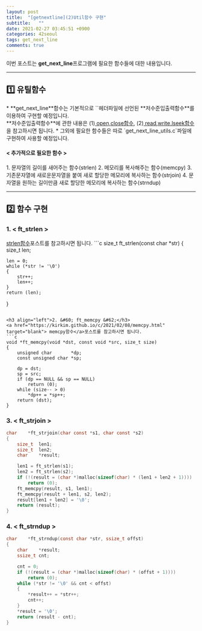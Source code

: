 ```yaml
---
layout: post
title:  "[getnextline](2)Util함수 구현"
subtitle:   ""
date: 2021-02-27 03:45:51 +0900
categories: 42seoul
tags: get_next_line
comments: true
---
```


이번 포스트는 **get_next_line**프로그램에 필요한 함수들에 대한 내용입니다.

* * *
<h2>1️⃣ 유틸함수</h2>
* **get_next_line**함수는 기본적으로 `<unistd.h>`헤더파일에 선언된 **저수준입출력함수**를 이용하여 구현할 예정입니다.<br />**저수준입출력함수**에 관한 내용은 (1)<a href="https://kirkim.github.io/c/2021/02/18/lowfildefunc(1).html" target="blank"> open,close함수</a>, (2)<a href="https://kirkim.github.io/c/2021/02/20/lowfildefunc(2).html" target="blank"> read,write,lseek함수</a>을 참고하시면 됩니다.
* 그외에 필요한 함수들은 따로 `get_next_line_utils.c`파일에 구현하여 사용할 예정입니다.
<h4 align="left">&#60; 추가적으로 필요한 함수 &#62;</h4>
1. 문자열의 길이를 새어주는 함수(strlen)
2. 메모리를 복사해주는 함수(memcpy)
3. 기존문자열에 새로운문자열을 붙여 새로 할당한 메모리에 복사하는 함수(strjoin)
4. 문자열을 원하는 길이만큼 새로 할당한 메모리에 복사하는 함수(strndup)

* * *
<h2>2️⃣ 함수 구현</h2>
<h3 align="left">1. &#60; ft_strlen &#62;</h3>
<a href="https://kirkim.github.io/c/2021/02/04/strlen.html" target="blank"> strlen함수</a>포스트를 참고하시면 됩니다.
```c
size_t	ft_strlen(const char *str)
{
	size_t	len;

	len = 0;
	while (*str != '\0')
	{
		str++;
		len++;
	}
	return (len);
}
```

<h3 align="left">2. &#60; ft_memcpy &#62;</h3>
<a href="https://kirkim.github.io/c/2021/02/08/memcpy.html" target="blank"> memcpy함수</a>포스트를 참고하시면 됩니다.
```c
void *ft_memcpy(void *dst, const void *src, size_t size)
{
	unsigned char       *dp;
	const unsigned char *sp;

	dp = dst;
	sp = src;
	if (dp == NULL && sp == NULL)
		return (0);
	while (size-- > 0)
		*dp++ = *sp++;
	return (dst);
}
```

<h3 align="left">3. &#60; ft_strjoin &#62;</h3>

```c
char	*ft_strjoin(char const *s1, char const *s2)
{
	size_t	len1;
	size_t	len2;
	char	*result;

	len1 = ft_strlen(s1);
	len2 = ft_strlen(s2);
	if (!(result = (char *)malloc(sizeof(char) * (len1 + len2 + 1))))
		return (0);
	ft_memcpy(result, s1, len1);
	ft_memcpy(result + len1, s2, len2);
	result[len1 + len2] = '\0';
	return (result);
}
```

<h3 align="left">4. &#60; ft_strndup &#62;</h3>

```c
char	*ft_strndup(const char *str, ssize_t offst)
{
	char	*result;
	ssize_t	cnt;

	cnt = 0;
	if (!(result = (char *)malloc(sizeof(char) * (offst + 1))))
		return (0);
	while (*str != '\0' && cnt < offst)
	{
		*result++ = *str++;
		cnt++;
	}
	*result = '\0';
	return (result - cnt);
}
```

